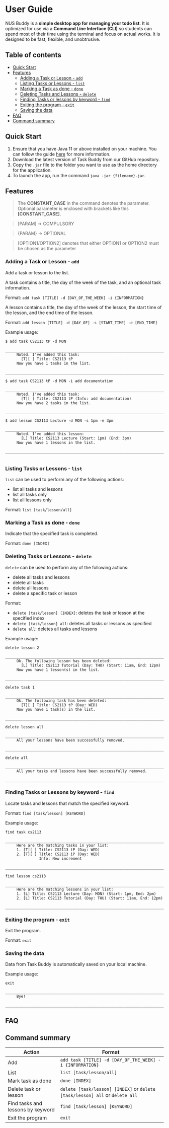 # User Guide

NUS Buddy is a **simple desktop app for managing your todo list**. It is optimized for use via a **Command Line Interface (CLI)** so students can spend most of their time using the terminal and focus on actual works. 
It is designed to be fast, flexible, and unobtrusive.

## Table of contents

* [Quick Start](#quick-start)
* [Features](#features)
  * [Adding a Task or Lesson - `add`](#adding-a-task-or-lesson---add)
  * [Listing Tasks or Lessons - `list`](#listing-tasks-or-lessons---list)
  * [Marking a Task as done - `done`](#marking-a-task-as-done---done)
  * [Deleting Tasks and Lessons - `delete`](#deleting-tasks-or-lessons---delete)
  * [Finding Tasks or lessons by keyword - `find`](#finding-tasks-or-lessons-by-keyword---find)
  * [Exiting the program - `exit`](#exiting-the-program---exit)
  * [Saving the data](#saving-the-data)
* [FAQ](#faq)
* [Command summary](#command-summary)

## Quick Start

1. Ensure that you have Java 11 or above installed on your machine. You can follow the guide 
[here](https://docs.aws.amazon.com/corretto/latest/corretto-11-ug/what-is-corretto-11.html) for more information.
2. Download the latest version of Task Buddy from our GitHub repository.
3. Copy the `.jar` file to the folder you want to use as the home directory for the application.
4. To launch the app, run the command `java -jar {filename}.jar`.

## Features

> The **CONSTANT_CASE** in the command denotes the parameter. Optional parameter is enclosed with brackets like this 
> **[CONSTANT_CASE]**.

> [PARAM] → COMPULSORY

> {PARAM} → OPTIONAL

> [OPTION1/OPTION2] denotes that either OPTION1 or OPTION2 must be chosen as the parameter

### Adding a Task or Lesson - `add`

Add a task or lesson to the list. 

A task contains a title, the day of the week of the task, and an optional task information.

Format: `add task [TITLE] -d [DAY_OF_THE_WEEK] -i {INFORMATION}`

A lesson contains a title, the day of the week of the lesson, the start time of the lesson, and the end time of the lesson.

Format: `add lesson [TITLE] -d [DAY_OF] -s [START_TIME] -e [END_TIME]`

Example usage:

```
$ add task CS2113 tP -d MON
    _______________________________________________________________________________
     Noted. I've added this task:
       [T][ ] Title: CS2113 tP
     Now you have 1 tasks in the list.
    _______________________________________________________________________________
    
$ add task CS2113 tP -d MON -i add documentation
    _______________________________________________________________________________
     Noted. I've added this task:
       [T][ ] Title: CS2113 tP (Info: add documentation)
     Now you have 2 tasks in the list.
    _______________________________________________________________________________

$ add lesson CS2113 Lecture -d MON -s 1pm -e 3pm
    _______________________________________________________________________________
     Noted. I've added this lesson:
       [L] Title: CS2113 Lecture (Start: 1pm) (End: 3pm)
     Now you have 1 lessons in the list.
    _______________________________________________________________________________
    
```

### Listing Tasks or Lessons - `list`

`list` can be used to perform any of the following actions:
- list all tasks and lessons
- list all tasks only
- list all lessons only

Format: `list [task/lesson/all]`

### Marking a Task as done - `done`

Indicate that the specified task is completed.

Format: `done [INDEX]`

### Deleting Tasks or Lessons - `delete`

`delete` can be used to perform any of the following actions:
* delete all tasks and lessons 
* delete all tasks 
* delete all lessons 
* delete a specific task or lesson

Format: 
* `delete [task/lesson] [INDEX]`: deletes the task or lesson at the specified index
* `delete [task/lesson] all`: deletes all tasks or lessons as specified
* `delete all`: deletes all tasks and lessons

Example usage:

```
delete lesson 2
    _______________________________________________________________________________
     Ok. The following lesson has been deleted:
       [L] Title: CS2113 Tutorial (Day: THU) (Start: 11am, End: 12pm)
     Now you have 1 lesson(s) in the list.
    _______________________________________________________________________________

delete task 1
    _______________________________________________________________________________
     Ok. The following task has been deleted:
       [T][ ] Title: CS2113 tP (Day: WED)
     Now you have 1 task(s) in the list.
    _______________________________________________________________________________

delete lesson all
    _______________________________________________________________________________
     All your lessons have been successfully removed.
    _______________________________________________________________________________

delete all
    _______________________________________________________________________________
     All your tasks and lessons have been successfully removed.
    _______________________________________________________________________________

```

### Finding Tasks or Lessons by keyword - `find`

Locate tasks and lessons that match the specified keyword.

Format: `find [task/lesson] [KEYWORD]`

Example usage:

```
find task cs2113
    _______________________________________________________________________________
     Here are the matching tasks in your list:
     1. [T][ ] Title: CS2113 tP (Day: WED)
     2. [T][ ] Title: CS2113 iP (Day: WED)
               Info: New increment
    _______________________________________________________________________________

find lesson cs2113
    _______________________________________________________________________________
     Here are the matching lessons in your list:
     1. [L] Title: CS2113 Lecture (Day: MON) (Start: 1pm, End: 2pm)
     2. [L] Title: CS2113 Tutorial (Day: THU) (Start: 11am, End: 12pm)
    _______________________________________________________________________________

```


### Exiting the program - `exit`

Exit the program.

Format: `exit`

### Saving the data

Data from Task Buddy is automatically saved on your local machine.

Example usage:

```
exit
    _______________________________________________________________________________
     Bye!
    _______________________________________________________________________________
```

## FAQ

## Command summary

| Action                            | Format                                                                       |
|-----------------------------------|------------------------------------------------------------------------------|
| Add                               | `add task [TITLE] -d [DAY_OF_THE_WEEK] -i {INFORMATION}`                     |
| List                              | `list [task/lesson/all]`                                                     |
| Mark task as done                 | `done [INDEX]`                                                               |
| Delete task or lesson             | `delete [task/lesson] [INDEX]` or `delete [task/lesson] all` or `delete all` |
| Find tasks and lessons by keyword | `find [task/lesson] [KEYWORD]`                                               |
| Exit the program                  | `exit`                                                                       |

